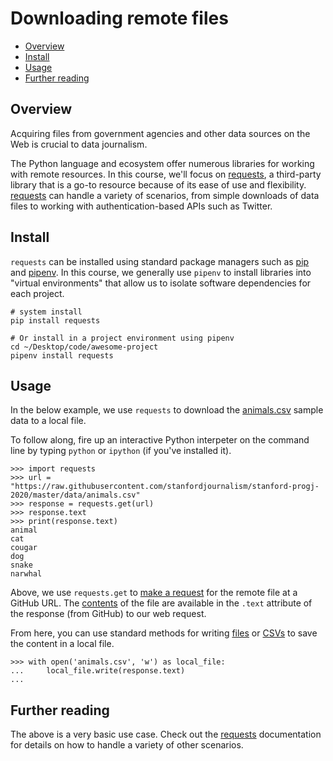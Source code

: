 # Downloading remote files

- [Overview](#overview)
- [Install](#install)
- [Usage](#usage)
- [Further reading](#further-reading)

## Overview

Acquiring files from government agencies and other data sources on the Web is crucial to data journalism. 

The Python language and ecosystem offer numerous libraries for working with remote resources. In this course, we'll focus on [requests][], a third-party library that is a go-to resource because of its ease of use and flexibility. [requests][] can handle a variety of scenarios, from simple downloads of data files to working with authentication-based APIs such as Twitter.

[requests]: https://2.python-requests.org/en/master/

## Install

`requests` can be installed using standard package managers such as [pip](https://pip.pypa.io/en/stable/) and [pipenv](https://pipenv.readthedocs.io/en/latest/). In this course, we generally use `pipenv` to install libraries into "virtual environments" that allow us to isolate software dependencies for each project.

```
# system install
pip install requests

# Or install in a project environment using pipenv
cd ~/Desktop/code/awesome-project
pipenv install requests
```


## Usage

In the below example, we use `requests` to download the [animals.csv][] sample data to a local file.

[animals.csv]: https://raw.githubusercontent.com/stanfordjournalism/stanford-progj-2020/master/data/animals.csv

To follow along, fire up an interactive Python interpeter on the command line by typing `python` or `ipython` (if you've installed it).

```
>>> import requests
>>> url = "https://raw.githubusercontent.com/stanfordjournalism/stanford-progj-2020/master/data/animals.csv"
>>> response = requests.get(url)
>>> response.text
>>> print(response.text)
animal
cat
cougar
dog
snake
narwhal
```

Above, we use `requests.get` to [make a request](https://2.python-requests.org/en/master/user/quickstart/#make-a-request) for the remote file at a GitHub URL. The [contents](https://2.python-requests.org/en/master/user/quickstart/#response-content) of the file are available in the `.text` attribute of the response (from GitHub) to our web request.

From here, you can use standard methods for writing [files](file_io.md#writing-files) or [CSVs](csv.md#writing-csvs) to save the content in a local file.

```
>>> with open('animals.csv', 'w') as local_file:
...     local_file.write(response.text)
...
```

## Further reading

The above is a very basic use case. Check out the [requests][] documentation for details on how to handle a variety of other scenarios.